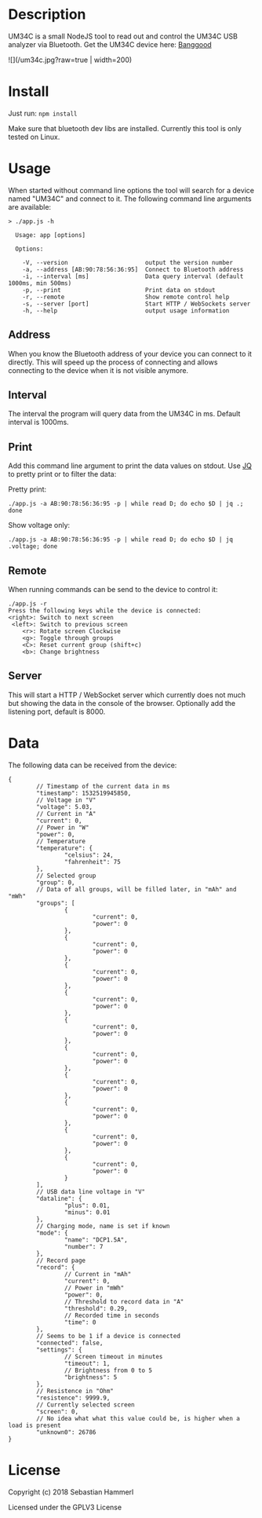 # Description
UM34C is a small NodeJS tool to read out and control the UM34C USB analyzer via Bluetooth. Get the UM34C device here: [Banggood](https://www.banggood.com/RUIDENG-UM34-UM34C-For-APP-USB-3_0-Type-C-DC-Voltmeter-Ammeter-Voltage-Current-Meter-Tester-p-1297185.html)

![](/um34c.jpg?raw=true | width=200)

# Install
Just run: `npm install`

Make sure that bluetooth dev libs are installed. Currently this tool is only tested on Linux.
# Usage
When started without command line options the tool will search for a device named "UM34C" and connect to it. The following command line arguments are available:
```
> ./app.js -h

  Usage: app [options]

  Options:

    -V, --version                      output the version number
    -a, --address [AB:90:78:56:36:95]  Connect to Bluetooth address
    -i, --interval [ms]                Data query interval (default 1000ms, min 500ms)
    -p, --print                        Print data on stdout
    -r, --remote                       Show remote control help
    -s, --server [port]                Start HTTP / WebSockets server
    -h, --help                         output usage information
```

## Address
When you know the Bluetooth address of your device you can connect to it directly. This will speed up the process of connecting and allows connecting to the device when it is not visible anymore.

## Interval
The interval the program will query data from the UM34C in ms. Default interval is 1000ms.

## Print
Add this command line argument to print the data values on stdout. Use [JQ](https://github.com/stedolan/jq) to pretty print or to filter the data:

Pretty print:

`./app.js -a AB:90:78:56:36:95 -p | while read D; do echo $D | jq .; done`

Show voltage only:

`./app.js -a AB:90:78:56:36:95 -p | while read D; do echo $D | jq .voltage; done`

## Remote
When running commands can be send to the device to control it:
```
./app.js -r
Press the following keys while the device is connected:
<right>: Switch to next screen
 <left>: Switch to previous screen
    <r>: Rotate screen Clockwise
    <g>: Toggle through groups
    <C>: Reset current group (shift+c)
    <b>: Change brightness
```

## Server
This will start a HTTP / WebSocket server which currently does not much but showing the data in the console of the browser. Optionally add the listening port, default is 8000.

# Data
The following data can be received from the device:
```
{
        // Timestamp of the current data in ms
        "timestamp": 1532519945850,
        // Voltage in "V"
        "voltage": 5.03,
        // Current in "A"
        "current": 0,
        // Power in "W"
        "power": 0,
        // Temperature
        "temperature": {
                "celsius": 24,
                "fahrenheit": 75
        },
        // Selected group
        "group": 0,
        // Data of all groups, will be filled later, in "mAh" and "mWh"
        "groups": [
                {
                        "current": 0,
                        "power": 0
                },
                {
                        "current": 0,
                        "power": 0
                },
                {
                        "current": 0,
                        "power": 0
                },
                {
                        "current": 0,
                        "power": 0
                },
                {
                        "current": 0,
                        "power": 0
                },
                {
                        "current": 0,
                        "power": 0
                },
                {
                        "current": 0,
                        "power": 0
                },
                {
                        "current": 0,
                        "power": 0
                },
                {
                        "current": 0,
                        "power": 0
                },
                {
                        "current": 0,
                        "power": 0
                }
        ],
        // USB data line voltage in "V"
        "dataline": {
                "plus": 0.01,
                "minus": 0.01
        },
        // Charging mode, name is set if known
        "mode": {
                "name": "DCP1.5A",
                "number": 7
        },
        // Record page
        "record": {
                // Current in "mAh"
                "current": 0,
                // Power in "mWh"
                "power": 0,
                // Threshold to record data in "A"
                "threshold": 0.29,
                // Recorded time in seconds
                "time": 0
        },
        // Seems to be 1 if a device is connected
        "connected": false,
        "settings": {
                // Screen timeout in minutes
                "timeout": 1,
                // Brightness from 0 to 5
                "brightness": 5
        },
        // Resistence in "Ohm"
        "resistence": 9999.9,
        // Currently selected screen
        "screen": 0,
        // No idea what what this value could be, is higher when a load is present
        "unknown0": 26786
}
```

# License
Copyright (c) 2018 Sebastian Hammerl

Licensed under the GPLV3 License

